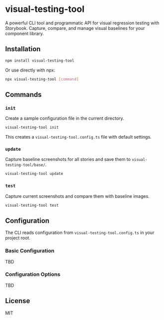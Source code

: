 # visual-testing-tool

A powerful CLI tool and programmatic API for visual regression testing with Storybook. Capture, compare, and manage visual baselines for your component library.

## Installation

```bash
npm install visual-testing-tool
```

Or use directly with npx:

```bash
npx visual-testing-tool [command]
```

## Commands

### `init`

Create a sample configuration file in the current directory.

```bash
visual-testing-tool init
```

This creates a `visual-testing-tool.config.ts` file with default settings.

### `update`

Capture baseline screenshots for all stories and save them to `visual-testing-tool/base/`.

```bash
visual-testing-tool update
```

### `test`

Capture current screenshots and compare them with baseline images.

```bash
visual-testing-tool test
```

## Configuration

The CLI reads configuration from `visual-testing-tool.config.ts` in your project root.

### Basic Configuration

TBD

### Configuration Options

TBD

## License

MIT